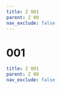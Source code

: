 ```yaml
---
title: Z 001
parent: Z 00
nav_exclude: false
---
```

# 001

```yaml
title: Z 001
parent: Z 00
nav_exclude: false
```

